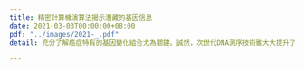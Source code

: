 ```yaml
---
title: 精密計算機演算法揭示潛藏的基因信息
date: 2021-03-03T00:00:00+08:00
pdf: "../images/2021-_.pdf"
detail: 充分了解癌症特有的基因變化組合尤為關鍵。誠然，次世代DNA測序技術雖大大提升了癌症檢測的能力，當中要處理大量複雜多元的基因信息組合，是醫學化驗日常工作面對的一項重大挑戰5。要準確分析龐大的...

---
```


